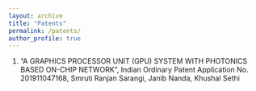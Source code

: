 ```yaml
---
layout: archive
title: "Patents"
permalink: /patents/
author_profile: true
---
```


1. “A GRAPHICS PROCESSOR UNIT (GPU) SYSTEM WITH PHOTONICS BASED ON-CHIP NETWORK”, Indian Ordinary Patent Application No. 201911047168,
   Smruti Ranjan Sarangi, Janib Nanda, Khushal Sethi
